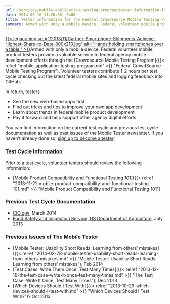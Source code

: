 ```yaml
---
url: /services/mobile-application-testing-program/tester-information-for-the-federal-crowdsource-mobile-testing-program/
date: 2014-06-16 11:20:38 -0400
title: Tester Information for the Federal Crowdsource Mobile Testing Program
summary: Armed with only a mobile device, Federal volunteer mobile product testers provide a valuable service to federal agency mobile development efforts through the Crowdsource Mobile Testing Program. Volunteer testers contribute 1-2 hours per test cycle checking out the latest federal mobile sites and logging feedback into
---
```


[{{< legacy-img src="/2013/11/Gartner-Smartphone-Shipments-Achieve-Highest-Share-to-Date-300x210.jpg" alt="Hands holding smartphones over a table." >}}](https://s3.amazonaws.com/digitalgov/legacy-img/2013/11/Gartner-Smartphone-Shipments-Achieve-Highest-Share-to-Date-300x210.jpg)Armed with only a mobile device, Federal volunteer mobile product testers provide a valuable service to federal agency mobile development efforts through the [Crowdsource Mobile Testing Program]({{< relref "mobile-application-testing-program.md" >}} "Federal CrowdSource Mobile Testing Program"). Volunteer testers contribute 1-2 hours per test cycle checking out the latest federal mobile sites and logging feedback into GitHub.

In return, testers

  * See the new web-based apps first
  * Find out tricks and tips to improve your own app development
  * Learn about trends in federal mobile product development
  * Pay it forward and help support other agency digital efforts

You can find information on the current test cycle and previous test cycle documentation as well as past issues of the Mobile Tester newsletter. If you haven&#8217;t already done so, [sign up to become a tester](https://docs.google.com/a/gsa.gov/spreadsheet/viewform?formkey=dGRJTFdQdjQ5VXNHUHFMbmNzUExhNnc6MQ#gid=0)!

### Test Cycle Information

Prior to a test cycle, volunteer testers should review the following information:

  * [Mobile Product Compatibility and Functional Testing 101]({{< relref "2013-11-21-mobile-product-compatibility-and-functional-testing-101.md" >}} "Mobile Product Compatibility and Functional Testing 101")

### Previous Test Cycle Documentation

  * [CIO.gov](https://github.com/GSA/Crowdsource-Testing-CIO.gov), March 2014
  * [Food Safety and Inspection Service, US Department of Agriculture](https://github.com/GSA/Crowdsource-Testing-USDA_FSIS), July 2013

### Previous Issues of The Mobile Tester

  * [Mobile Tester: Usability Short Reads: Learning from others’ mistakes]({{< relref "2014-02-28-mobile-tester-usability-short-reads-learning-from-others-mistakes.md" >}} "Mobile Tester: Usability Short Reads: Learning from others’ mistakes"), Feb 2014
  * [Test Cases: Write Them Once, Test Many Times]({{< relref "2013-12-16-the-test-case-write-it-once-test-many-times.md" >}} "The Test Case: Write It Once, Test Many Times"), Dec 2013
  * [Which Devices Should I Test With]({{< relref "2013-10-29-which-devices-should-i-test-with.md" >}} "Which Devices Should I Test With?")? Oct 2013

 